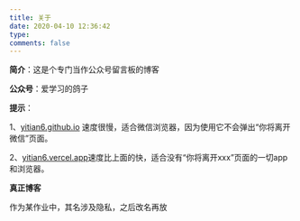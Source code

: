 ```yaml
---
title: 关于
date: 2020-04-10 12:36:42
type: 
comments: false
---
```


**简介**：这是个专门当作公众号留言板的博客

**公众号**：爱学习的鸽子

**提示**：

1、[yitian6.github.io](https://yitian6.github.io/ )  速度很慢，适合微信浏览器，因为使用它不会弹出“你将离开微信”页面。

2、[yitian6.vercel.app](https://yitian6.vercel.app)速度比上面的快，适合没有“你将离开xxx”页面的一切app和浏览器。

**真正博客**

作为某作业中，其名涉及隐私，之后改名再放







